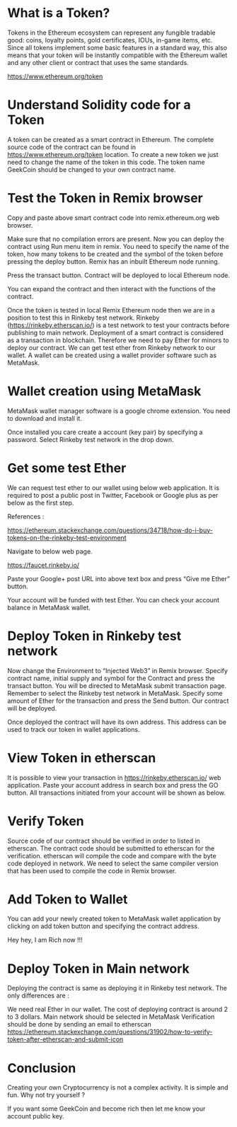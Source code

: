 # What is a Token?

Tokens in the Ethereum ecosystem can represent any fungible tradable good: coins, loyalty points, gold certificates, IOUs, in-game items, etc. Since all tokens implement some basic features in a standard way, this also means that your token will be instantly compatible with the Ethereum wallet and any other client or contract that uses the same standards.

https://www.ethereum.org/token

# Understand Solidity code for a Token

A token can be created as a smart contract in Ethereum. The complete source code of the contract can be found in https://www.ethereum.org/token location. To create a new token we just need to change the name of the token in this code. The token name GeekCoin should be changed to your own contract name.

# Test the Token in Remix browser

Copy and paste above smart contract code into remix.ethereum.org web browser.

Make sure that no compilation errors are present. Now you can deploy the contract using Run menu item in remix. You need to specify the name of the token, how many tokens to be created and the symbol of the token before pressing the deploy button. Remix has an inbuilt Ethereum node running.

Press the transact button. Contract will be deployed to local Ethereum node.

You can expand the contract and then interact with the functions of the contract.

Once the token is tested in local Remix Ethereum node then we are in a position to test this in Rinkeby test network. Rinkeby (https://rinkeby.etherscan.io/) is a test network to test your contracts before publishing to main network. Deployment of a smart contract is considered as a transaction in blockchain. Therefore we need to pay Ether for minors to deploy our contract. We can get test ether from Rinkeby network to our wallet. A wallet can be created using a wallet provider software such as MetaMask.

# Wallet creation using MetaMask

MetaMask wallet manager software is a google chrome extension. You need to download and install it.

Once installed you care create a account (key pair) by specifying a password. Select Rinkeby test network in the drop down.

# Get some test Ether

We can request test ether to our wallet using below web application. It is required to post a public post in Twitter, Facebook or Google plus as per below as the first step.

References :

https://ethereum.stackexchange.com/questions/34718/how-do-i-buy-tokens-on-the-rinkeby-test-environment

Navigate to below web page.

https://faucet.rinkeby.io/

Paste your Google+ post URL into above text box and press “Give me Ether” button.

Your account will be funded with test Ether. You can check your account balance in MetaMask wallet.

# Deploy Token in Rinkeby test network

Now change the Environment to “Injected Web3” in Remix browser. Specify contract name, initial supply and symbol for the Contract and press the transact button. You will be directed to MetaMask submit transaction page. Remember to select the Rinkeby test network in MetaMask. Specify some amount of Ether for the transaction and press the Send button. Our contract will be deployed.

Once deployed the contract will have its own address. This address can be used to track our token in wallet applications.

# View Token in etherscan

It is possible to view your transaction in https://rinkeby.etherscan.io/ web application. Paste your account address in search box and press the GO button. All transactions initiated from your account will be shown as below.

# Verify Token

Source code of our contract should be verified in order to listed in etherscan. The contract code should be submitted to etherscan for the verification. etherscan will compile the code and compare with the byte code deployed in network. We need to select the same compiler version that has been used to compile the code in Remix browser.

# Add Token to Wallet

You can add your newly created token to MetaMask wallet application by clicking on add token button and specifying the contract address.

Hey hey, I am Rich now !!!

# Deploy Token in Main network

Deploying the contract is same as deploying it in Rinkeby test network. The only differences are :

We need real Ether in our wallet. The cost of deploying contract is around 2 to 3 dollars.
Main network should be selected in MetaMask
Verification should be done by sending an email to etherscan
https://ethereum.stackexchange.com/questions/31902/how-to-verify-token-after-etherscan-and-submit-icon

# Conclusion

Creating your own Cryptocurrency is not a complex activity. It is simple and fun. Why not try yourself ?

If you want some GeekCoin and become rich then let me know your account public key.
